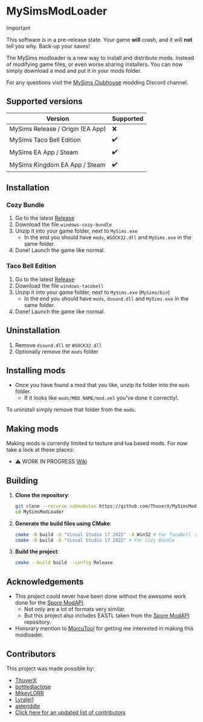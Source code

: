 # MySimsModLoader

> [!IMPORTANT]
> This software is in a pre-release state.
> Your game **will** crash, and it will **not** tell you why.
> Back-up your saves!

The MySims modloader is a new way to install and distribute mods. Instead of modifying game files, or even worse sharing installers. You can now simply download a mod and put it in your mods folder.

For any questions visit the [MySims Clubhouse](https://discord.gg/2j9mU6zNJH) modding Discord channel.

## Supported versions

|Version| Supported |
|-|--|
|MySims Release / Origin (EA App)|❌️|
|MySims Taco Bell Edition|✔️|
|MySims EA App / Steam|✔️|
|MySims Kingdom EA App / Steam|✔️|

## Installation

### Cozy Bundle

1. Go to the latest [Release](https://github.com/ThuverX/MySimsModLoader/releases)
2. Download the file `windows-cozy-bundle` 
3. Unzip it into your game folder, next to `MySims.exe`
    - In the end you should have `mods`, `WSOCK32.dll` and `MySims.exe` in the same folder.
4. Done! Launch the game like normal.

### Taco Bell Edition

1. Go to the latest [Release](https://github.com/ThuverX/MySimsModLoader/releases)
2. Download the file `windows-tacobell`
3. Unzip it into your game folder, next to `MySims.exe` (`MySims/bin`)
    - In the end you should have `mods`, `dsound.dll` and `MySims.exe` in the same folder.
4. Done! Launch the game like normal.


## Uninstallation
1. Remove `dsound.dll` or `WSOCK32.dll`
2. Optionally remove the `mods` folder

## Installing mods

- Once you have found a mod that you like, unzip its folder into the `mods` folder.
    - If it looks like `mods/MOD NAME/mod.xml` you've done it correctly!.

To uninstall simply remove that folder from the `mods`.

## Making mods

Making mods is currently limited to texture and lua based mods. For now take a look at these places:
- ⚠️ WORK IN PROGRESS [Wiki](https://thuverx.github.io/mysims-research/Modding/index.html)

## Building  
1. **Clone the repository**:  
   ```sh
   git clone --recurse-submodules https://github.com/ThuverX/MySimsModLoader.git
   cd MySimsModLoader
   ```  
2. **Generate the build files using CMake**:
   ```sh
   cmake -B build -G "Visual Studio 17 2022" -A Win32 # For TacoBell ⚠️ Make sure to specify `-A Win32` to build in x86 mode!  
   cmake -B build -G "Visual Studio 17 2022" # For Cozy Bundle
   ```

3. **Build the project**:  
   ```sh
   cmake --build build --config Release
   ```  

## Acknowledgements

- This project could never have been done without the awesome work done for the [Spore ModAPI](https://github.com/emd4600/Spore-ModAPI).
  - Not only are a lot of formats very similar.
  - But this project also includes EASTL taken from the [Spore ModAPI](https://github.com/emd4600/Spore-ModAPI) repository.
- Honorary mention to [MorcuTool](https://github.com/Olivercomet/MorcuTool) for getting me interested in making this modloader.

## Contributors
This project was made possible by:
- [ThuverX](https://github.com/ThuverX)
- [bottledlactose](https://github.com/bottledlactose)
- [MikeyLORR](https://github.com/MikeyLORR)
- [Lyralei1](https://github.com/Lyralei1)
- [asteriddle](https://github.com/asteriddle)
- [Click here for an updated list of contributors](https://github.com/ThuverX/MySimsModLoader/graphs/contributors)
